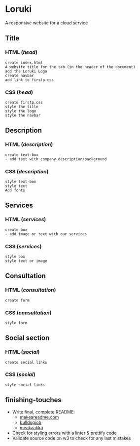 # Loruki

A responsive website for a cloud service

## Title

### HTML (_head_)

    create index.html
    A website title for the tab (in the header of the document)
    add the Loruki Logo
    create navbar
    add link to firstp.css 

### CSS (_head_)

    create firstp.css
    style the title
    style the logo
    style the navbar

## Description

### HTML (_description_)

    create text-box
    - add text with company description/background 

### CSS (_description_)

    style text-box
    style text
    Add fonts

## Services

### HTML (_services_)

    create box
    - add image or text with our services

### CSS (_services_)

    style box 
    style text or image

## Consultation

### HTML (_consultation_)

    create form

### CSS (_consultation_)

    style form 

## Social section

### HTML  (_social_)

    create social links 

### CSS  (_social_)

    style social links

## finishing-touches

- Write final, complete README:
  - [makeareadme.com](https://www.makeareadme.com/)
  - [bulldogjob](https://bulldogjob.com/news/449-how-to-write-a-good-readme-for-your-github-project)
  - [meakaakka](https://medium.com/@meakaakka/a-beginners-guide-to-writing-a-kickass-readme-7ac01da88ab3)
- Check for styling errors with a linter & prettify code
- Validate source code on w3 to check for any last mistakes
